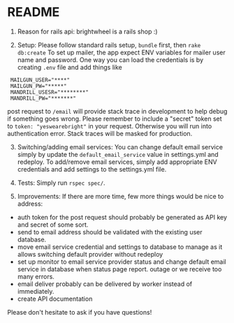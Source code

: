 # README

1. Reason for rails api: brightwheel is a rails shop :)

2. Setup:
 Please follow standard rails setup, `bundle` first, then `rake db:create`
 To set up mailer, the app expect ENV variables for mailer user name and password. One way you can load the credentials is by creating `.env` file and add things like
 ```
  MAILGUN_USER="****"
  MAILGUN_PW="*****"
  MANDRILL_USESR="********"
  MANDRILL_PW="*******"
 ```
 post request to `/email` will provide stack trace in development to help debug if something goes wrong. Please remember to include a "secret" token set to `token: "yeswearebright"` in your request. Otherwise you will run into authentication error. Stack traces will be masked for production.
 
3. Switching/adding email services:
  You can change default email service simply by update the `default_email_service` value in settings.yml and redeploy.
  To add/remove email services, simply add appropriate ENV credentials and add settings to the settings.yml file.
 
4. Tests:
  Simply run `rspec spec/`.
  
5. Improvements:
  If there are more time, few more things would be nice to address:
  - auth token for the post request should probably be generated as API key and secret of some sort.
  - send to email address should be validated with the existing user database.
  - move email service credential and settings to database to manage as it allows switching default provider without redeploy
  - set up monitor to email service provider status and change default email service in database when status page report. outage or we receive too many errors.
  - email deliver probably can be delivered by worker instead of immediately.
  - create API documentation


Please don't hesitate to ask if you have questions!
